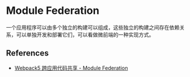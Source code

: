 # Module Federation

一个应用程序可以由多个独立的构建可以组成，这些独立的构建之间存在依赖关系，可以单独开发和部署它们，可以看做微前端的一种实现方式。





## References

- [Webpack5 跨应用代码共享 - Module Federation](https://segmentfault.com/a/1190000024449390)


